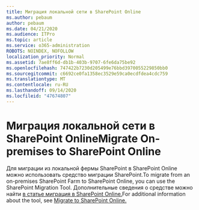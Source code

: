 ```yaml
---
title: Миграция локальной сети в SharePoint Online
ms.author: pebaum
author: pebaum
ms.date: 04/21/2020
ms.audience: ITPro
ms.topic: article
ms.service: o365-administration
ROBOTS: NOINDEX, NOFOLLOW
localization_priority: Normal
ms.assetid: 7ae8ff6d-db1b-403b-9707-6fe6da75be92
ms.openlocfilehash: 747422b7230d205499e76bbd3970055229850bb0
ms.sourcegitcommit: c6692ce0fa1358ec3529e59ca0ecdfdea4cdc759
ms.translationtype: MT
ms.contentlocale: ru-RU
ms.lasthandoff: 09/14/2020
ms.locfileid: "47674807"
---
```

# <a name="migrate-on-premises-to-sharepoint-online"></a><span data-ttu-id="7d4bc-102">Миграция локальной сети в SharePoint Online</span><span class="sxs-lookup"><span data-stu-id="7d4bc-102">Migrate On-premises to SharePoint Online</span></span>

<span data-ttu-id="7d4bc-103">Для миграции из локальной фермы SharePoint в SharePoint Online можно использовать средство миграции SharePoint.</span><span class="sxs-lookup"><span data-stu-id="7d4bc-103">To migrate from an on-premises SharePoint Farm to SharePoint Online, you can use the SharePoint Migration Tool.</span></span> <span data-ttu-id="7d4bc-104">Дополнительные сведения о средстве можно найти [в статье миграция в SharePoint Online.](https://go.microsoft.com/fwlink/?linkid=2019574)</span><span class="sxs-lookup"><span data-stu-id="7d4bc-104">For additional information about the tool, see [Migrate to SharePoint Online.](https://go.microsoft.com/fwlink/?linkid=2019574)</span></span>
  

